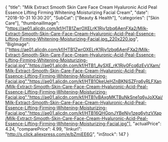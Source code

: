 {
	"title": "Milk Extract Smooth Skin Care Face Cream Hyaluronic Acid Peal Essence Lifting Firming Whitening Moisturizing Facial Cream",
	"date": "2018-10-31 10:30:20",
	"SubCat": ["Beauty & Health"],
	"categories": ["Skin Care"],
	"thumbnailImage": "https://ae01.alicdn.com/kf/HTB1ZwrOXELrK1Rjy1zbq6AenFXa2/Milk-Extract-Smooth-Skin-Care-Face-Cream-Hyaluronic-Acid-Peal-Essence-Lifting-Firming-Whitening-Moisturizing-Facial.jpg_220x220.jpg",
	"BigImage": ["https://ae01.alicdn.com/kf/HTB1ZwrOXELrK1Rjy1zbq6AenFXa2/Milk-Extract-Smooth-Skin-Care-Face-Cream-Hyaluronic-Acid-Peal-Essence-Lifting-Firming-Whitening-Moisturizing-Facial.jpg","https://ae01.alicdn.com/kf/HTB1_AySXE_rK1Rjy0Fcq6zEvVXam/Milk-Extract-Smooth-Skin-Care-Face-Cream-Hyaluronic-Acid-Peal-Essence-Lifting-Firming-Whitening-Moisturizing-Facial.jpg","https://ae01.alicdn.com/kf/HTB1OkeUeHZnBKNjSZFrq6yRLFXan/Milk-Extract-Smooth-Skin-Care-Face-Cream-Hyaluronic-Acid-Peal-Essence-Lifting-Firming-Whitening-Moisturizing-Facial.jpg","https://ae01.alicdn.com/kf/HTB1yBAxgMKTBuNkSne1q6yJoXXai/Milk-Extract-Smooth-Skin-Care-Face-Cream-Hyaluronic-Acid-Peal-Essence-Lifting-Firming-Whitening-Moisturizing-Facial.jpg","https://ae01.alicdn.com/kf/HTB16QHGpnJYBeNjy1zeq6yhzVXap/Milk-Extract-Smooth-Skin-Care-Face-Cream-Hyaluronic-Acid-Peal-Essence-Lifting-Firming-Whitening-Moisturizing-Facial.jpg"],
	"actualPrice": 4.24,
	"comparePrice": 4.99,
	"linkurl": "http://s.click.aliexpress.com/e/bZmiEE6G",
	"inStock": 147
}
